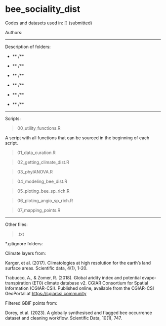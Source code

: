 # bee_sociality_dist

Codes and datasets used in: [] (submitted)

Authors:


----
Description of folders: 
 
- ** /** 



- ** /** 



- ** /** 



- ** /**



- ** /** 



- ** /** 




----
Scripts:

> 00_utility_functions.R

A script with all functions that can be sourced in the beginning of each script.

> 01_data_curation.R



> 02_getting_climate_dist.R



> 03_phylANOVA.R



> 04_modeling_bee_dist.R



> 05_ploting_bee_sp_rich.R



> 06_ploting_angio_sp_rich.R



> 07_mapping_points.R



----
Other files:

> .txt


*.gitignore folders:  
  
Climate layers from:
  
Karger, et al. (2017). Climatologies at high resolution for the earth’s land surface areas. Scientific data, 4(1), 1-20.  
  
Trabucco, A., & Zomer, R. (2018). Global aridity index and potential evapo- transpiration (ET0) climate database v2. CGIAR Consortium for Spatial Information (CGIAR-CSI). Published online, available from the CGIAR-CSI GeoPortal at https://cgiarcsi.community
  
  
Filtered GBIF points from:  
  
Dorey, et al. (2023). A globally synthesised and flagged bee occurrence dataset and cleaning workflow. Scientific Data, 10(1), 747.
